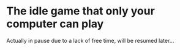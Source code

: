 # The idle game that only your computer can play

Actually in pause due to a lack of free time, will be resumed later...
